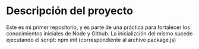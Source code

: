 # Descripción del proyecto

Este es mi primer repositorio, y es parte de una práctica para fortalecer los conocimientos iniciales de Node y Github.
La inicializción del mismo sucede ejecutando el script: npm init (correspondiente al archivo package.js)
